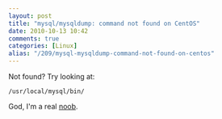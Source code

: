 ```yaml
---
layout: post
title: "mysql/mysqldump: command not found on CentOS"
date: 2010-10-13 10:42
comments: true
categories: [Linux]
alias: "/209/mysql-mysqldump-command-not-found-on-centos"
---
```

<!-- more -->
Not found? Try looking at:

```
/usr/local/mysql/bin/
```

God, I'm a real [noob](http://www.sideshowandsyrana.com/wp-content/uploads/2009/05/noob.jpg).
